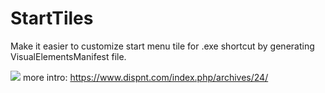 # StartTiles
Make it easier to customize start menu tile for .exe shortcut by generating VisualElementsManifest file.


![](https://wx1.sinaimg.cn/large/69590277gy1fr59x8lqe4g20gy08yqgn.gif)
more intro: https://www.dispnt.com/index.php/archives/24/
